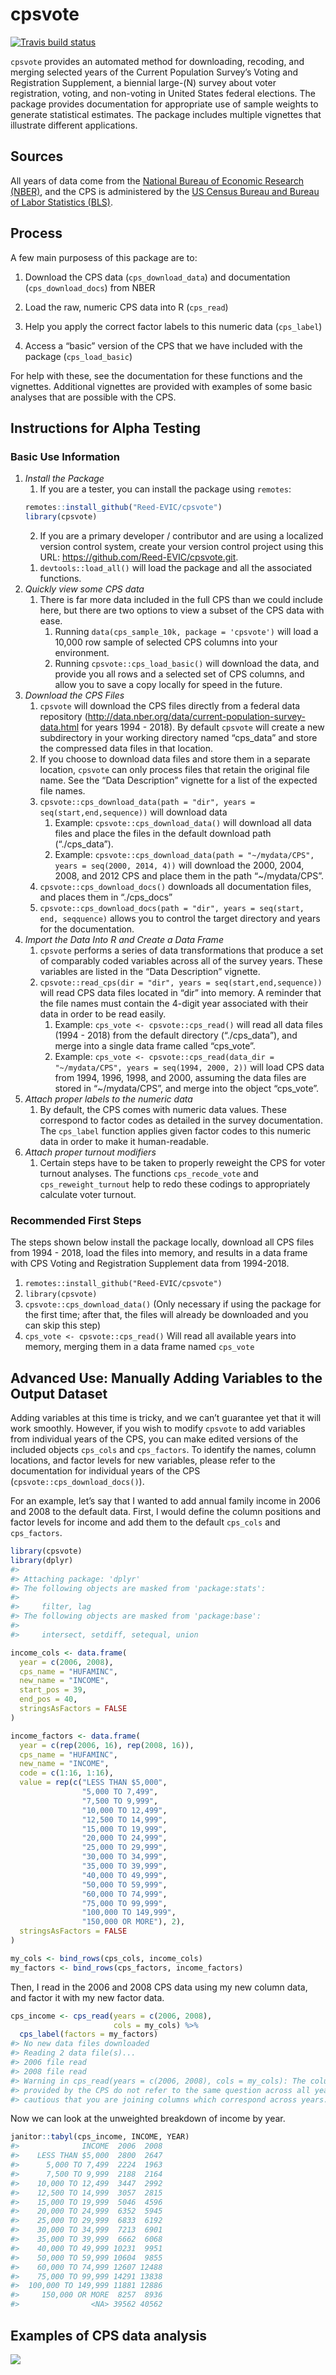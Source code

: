 
<!-- README.md is generated from README.Rmd. Please edit the Rmd file -->

# cpsvote

<!-- badges: start -->

[![Travis build
status](https://travis-ci.org/Reed-EVIC/cpsvote.svg?branch=master)](https://travis-ci.org/Reed-EVIC/cpsvote)
<!-- badges: end -->

`cpsvote` provides an automated method for downloading, recoding, and
merging selected years of the Current Population Survey’s Voting and
Registration Supplement, a biennial large-\(N\) survey about voter
registration, voting, and non-voting in United States federal elections.
The package provides documentation for appropriate use of sample weights
to generate statistical estimates. The package includes multiple
vignettes that illustrate different applications.

## Sources

All years of data come from the [National Bureau of Economic Research
(NBER)](https://data.nber.org/cps/), and the CPS is administered by the
[US Census Bureau and Bureau of Labor Statistics
(BLS)](https://www.census.gov/programs-surveys/cps.html).

## Process

A few main purposess of this package are to:

1.  Download the CPS data (`cps_download_data`) and documentation
    (`cps_download_docs`) from NBER

2.  Load the raw, numeric CPS data into R (`cps_read`)

3.  Help you apply the correct factor labels to this numeric data
    (`cps_label`)

4.  Access a “basic” version of the CPS that we have included with the
    package (`cps_load_basic`)

For help with these, see the documentation for these functions and the
vignettes. Additional vignettes are provided with examples of some basic
analyses that are possible with the CPS.

## Instructions for Alpha Testing

### Basic Use Information

1.  *Install the Package*
    1)  If you are a tester, you can install the package using
        `remotes`:
    <!-- end list -->
    ``` r
    remotes::install_github("Reed-EVIC/cpsvote")
    library(cpsvote)
    ```
    2)  If you are a primary developer / contributor and are using a
        localized version control system, create your version control
        project using this URL:
        <https://github.com/Reed-EVIC/cpsvote.git>.
    <!-- end list -->
    1)  `devtools::load_all()` will load the package and all the
        associated functions.
2.  *Quickly view some CPS data*
    1)  There is far more data included in the full CPS than we could
        include here, but there are two options to view a subset of the
        CPS data with ease.
        1)  Running `data(cps_sample_10k, package = 'cpsvote')` will
            load a 10,000 row sample of selected CPS columns into your
            environment.
        2)  Running `cpsvote::cps_load_basic()` will download the data,
            and provide you all rows and a selected set of CPS columns,
            and allow you to save a copy locally for speed in the
            future.
3.  *Download the CPS Files*
    1)  `cpsvote` will download the CPS files directly from a federal
        data repository
        (<http://data.nber.org/data/current-population-survey-data.html>
        for years 1994 - 2018). By default `cpsvote` will create a new
        subdirectory in your working directory named “cps\_data” and
        store the compressed data files in that location.
    2)  If you choose to download data files and store them in a
        separate location, `cpsvote` can only process files that retain
        the original file name. See the “Data Description” vignette for
        a list of the expected file names.
    3)  `cpsvote::cps_download_data(path = "dir", years =
        seq(start,end,sequence))` will download data
        1)  Example: `cpsvote::cps_download_data()` will download all
            data files and place the files in the default download path
            (“./cps\_data”).
        2)  Example: `cpsvote::cps_download_data(path = "~/mydata/CPS",
            years = seq(2000, 2014, 4))` will download the 2000, 2004,
            2008, and 2012 CPS and place them in the path
            “\~/mydata/CPS”.
    4)  `cpsvote::cps_download_docs()` downloads all documentation
        files, and places them in “./cps\_docs”
    5)  `cpsvote::cps_download_docs(path = "dir", years = seq(start,
        end, seqquence)` allows you to control the target directory and
        years for the documentation.
4.  *Import the Data Into R and Create a Data Frame*
    1)  `cpsvote` performs a series of data transformations that produce
        a set of comparably coded variables across all of the survey
        years. These variables are listed in the “Data Description”
        vignette.
    2)  `cpsvote::read_cps(dir = "dir", years =
        seq(start,end,sequence))` will read CPS data files located in
        “dir” into memory. A reminder that the file names must contain
        the 4-digit year associated with their data in order to be read
        easily.
        1)  Example: `cps_vote <- cpsvote::cps_read()` will read all
            data files (1994 - 2018) from the default directory
            (“./cps\_data”), and merge into a single data frame called
            “cps\_vote”.
        2)  Example: `cps_vote <- cpsvote::cps_read(data_dir =
            "~/mydata/CPS", years = seq(1994, 2000, 2))` will load CPS
            data from 1994, 1996, 1998, and 2000, assuming the data
            files are stored in “\~/mydata/CPS”, and merge into the
            object “cps\_vote”.
5.  *Attach proper labels to the numeric data*
    1)  By default, the CPS comes with numeric data values. These
        correspond to factor codes as detailed in the survey
        documentation. The `cps_label` function applies given factor
        codes to this numeric data in order to make it human-readable.
6.  *Attach proper turnout modifiers*
    1)  Certain steps have to be taken to properly reweight the CPS for
        voter turnout analyses. The functions `cps_recode_vote` and
        `cps_reweight_turnout` help to redo these codings to
        appropriately calculate voter turnout.

### Recommended First Steps

The steps shown below install the package locally, download all CPS
files from 1994 - 2018, load the files into memory, and results in a
data frame with CPS Voting and Registration Supplement data from
1994-2018.

1.  `remotes::install_github("Reed-EVIC/cpsvote")`
2.  `library(cpsvote)`
3.  `cpsvote::cps_download_data()` (Only necessary if using the package
    for the first time; after that, the files will already be downloaded
    and you can skip this step)
4.  `cps_vote <- cpsvote::cps_read()` Will read all available years into
    memory, merging them in a data frame named `cps_vote`

## Advanced Use: Manually Adding Variables to the Output Dataset

Adding variables at this time is tricky, and we can’t guarantee yet that
it will work smoothly. However, if you wish to modify `cpsvote` to add
variables from individual years of the CPS, you can make edited versions
of the included objects `cps_cols` and `cps_factors`. To identify the
names, column locations, and factor levels for new variables, please
refer to the documentation for individual years of the CPS
(`cpsvote::cps_download_docs()`).

For an example, let’s say that I wanted to add annual family income in
2006 and 2008 to the default data. First, I would define the column
positions and factor levels for income and add them to the default
`cps_cols` and `cps_factors`.

``` r
library(cpsvote)
library(dplyr)
#> 
#> Attaching package: 'dplyr'
#> The following objects are masked from 'package:stats':
#> 
#>     filter, lag
#> The following objects are masked from 'package:base':
#> 
#>     intersect, setdiff, setequal, union

income_cols <- data.frame(
  year = c(2006, 2008),
  cps_name = "HUFAMINC",
  new_name = "INCOME",
  start_pos = 39,
  end_pos = 40,
  stringsAsFactors = FALSE
)

income_factors <- data.frame(
  year = c(rep(2006, 16), rep(2008, 16)),
  cps_name = "HUFAMINC",
  new_name = "INCOME",
  code = c(1:16, 1:16),
  value = rep(c("LESS THAN $5,000",
                "5,000 TO 7,499",
                "7,500 TO 9,999",
                "10,000 TO 12,499",
                "12,500 TO 14,999",
                "15,000 TO 19,999",
                "20,000 TO 24,999",
                "25,000 TO 29,999",
                "30,000 TO 34,999",
                "35,000 TO 39,999",
                "40,000 TO 49,999",
                "50,000 TO 59,999",
                "60,000 TO 74,999",
                "75,000 TO 99,999",
                "100,000 TO 149,999",
                "150,000 OR MORE"), 2),
  stringsAsFactors = FALSE
)

my_cols <- bind_rows(cps_cols, income_cols)
my_factors <- bind_rows(cps_factors, income_factors)
```

Then, I read in the 2006 and 2008 CPS data using my new column data, and
factor it with my new factor data.

``` r
cps_income <- cps_read(years = c(2006, 2008),
                       cols = my_cols) %>%
  cps_label(factors = my_factors)
#> No new data files downloaded
#> Reading 2 data file(s)...
#> 2006 file read
#> 2008 file read
#> Warning in cps_read(years = c(2006, 2008), cols = my_cols): The column names
#> provided by the CPS do not refer to the same question across all years. Be
#> cautious that you are joining columns which correspond across years.
```

Now we can look at the unweighted breakdown of income by year.

``` r
janitor::tabyl(cps_income, INCOME, YEAR)
#>              INCOME  2006  2008
#>    LESS THAN $5,000  2800  2647
#>      5,000 TO 7,499  2224  1963
#>      7,500 TO 9,999  2188  2164
#>    10,000 TO 12,499  3447  2992
#>    12,500 TO 14,999  3057  2815
#>    15,000 TO 19,999  5046  4596
#>    20,000 TO 24,999  6352  5945
#>    25,000 TO 29,999  6833  6192
#>    30,000 TO 34,999  7213  6901
#>    35,000 TO 39,999  6662  6068
#>    40,000 TO 49,999 10231  9951
#>    50,000 TO 59,999 10604  9855
#>    60,000 TO 74,999 12607 12488
#>    75,000 TO 99,999 14291 13838
#>  100,000 TO 149,999 11881 12886
#>     150,000 OR MORE  8257  8936
#>                <NA> 39562 40562
```

## Examples of CPS data analysis

![](img/vote_mode.gif)
